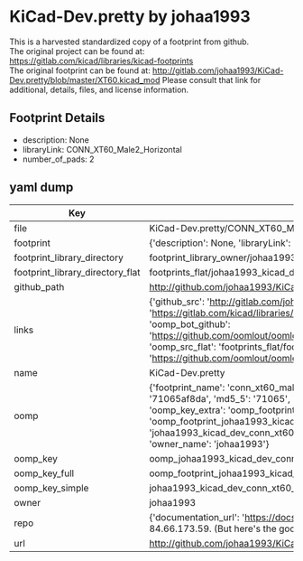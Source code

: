 # KiCad-Dev.pretty by johaa1993  
This is a harvested standardized copy of a footprint from github.  
The original project can be found at:  
https://gitlab.com/kicad/libraries/kicad-footprints  
The original footprint can be found at:
http://gitlab.com/johaa1993/KiCad-Dev.pretty/blob/master/XT60.kicad_mod
Please consult that link for additional, details, files, and license information.  
## Footprint Details
* description: None  
* libraryLink: CONN_XT60_Male2_Horizontal  
* number_of_pads: 2  
## yaml dump  
| Key | Value |  
| --- | --- |  
| file | KiCad-Dev.pretty/CONN_XT60_Male2_Horizontal.kicad_mod |  
| footprint | {'description': None, 'libraryLink': 'CONN_XT60_Male2_Horizontal', 'number_of_pads': 2} |  
| footprint_library_directory | footprint_library_owner/johaa1993_KiCad-Dev.pretty |  
| footprint_library_directory_flat | footprints_flat/johaa1993_kicad_dev_conn_xt60_male2_horizontal/working |  
| github_path | http://github.com/johaa1993/KiCad-Dev.pretty/blob/master/CONN_XT60_Male2_Horizontal.kicad_mod |  
| links | {'github_src': 'http://gitlab.com/johaa1993/KiCad-Dev.pretty/blob/master/XT60.kicad_mod', 'github_src_repo': 'https://gitlab.com/kicad/libraries/kicad-footprints', 'oomp_bot': 'footprints/johaa1993_kicad_dev_conn_xt60_male2_horizontal/working', 'oomp_bot_github': 'https://github.com/oomlout/oomlout_oomp_footprint_bot/tree/main/footprints/johaa1993_kicad_dev_conn_xt60_male2_horizontal/working', 'oomp_src_flat': 'footprints_flat/footprints_flat/johaa1993_kicad_dev_conn_xt60_male2_horizontal/working', 'oomp_src_flat_github': 'https://github.com/oomlout/oomlout_oomp_footprint_src/tree/main/footprints_flat/johaa1993_kicad_dev_conn_xt60_male2_horizontal/working'} |  
| name | KiCad-Dev.pretty |  
| oomp | {'footprint_name': 'conn_xt60_male2_horizontal', 'library_name': 'kicad_dev', 'md5': '71065af8da43a82c79bc8f7fc9cedbeb', 'md5_10': '71065af8da', 'md5_5': '71065', 'md5_6': '71065a', 'oomp_key': 'oomp_johaa1993_kicad_dev_conn_xt60_male2_horizontal', 'oomp_key_extra': 'oomp_footprint_johaa1993_kicad_dev_conn_xt60_male2_horizontal', 'oomp_key_full': 'oomp_footprint_johaa1993_kicad_dev_conn_xt60_male2_horizontal_71065a', 'oomp_key_simple': 'johaa1993_kicad_dev_conn_xt60_male2_horizontal', 'original_filename': 'KiCad-Dev.pretty/CONN_XT60_Male2_Horizontal.kicad_mod', 'owner_name': 'johaa1993'} |  
| oomp_key | oomp_johaa1993_kicad_dev_conn_xt60_male2_horizontal |  
| oomp_key_full | oomp_footprint_johaa1993_kicad_dev_conn_xt60_male2_horizontal |  
| oomp_key_simple | johaa1993_kicad_dev_conn_xt60_male2_horizontal |  
| owner | johaa1993 |  
| repo | {'documentation_url': 'https://docs.github.com/rest/overview/resources-in-the-rest-api#rate-limiting', 'message': "API rate limit exceeded for 84.66.173.59. (But here's the good news: Authenticated requests get a higher rate limit. Check out the documentation for more details.)"} |  
| url | http://github.com/johaa1993/KiCad-Dev.pretty |  

